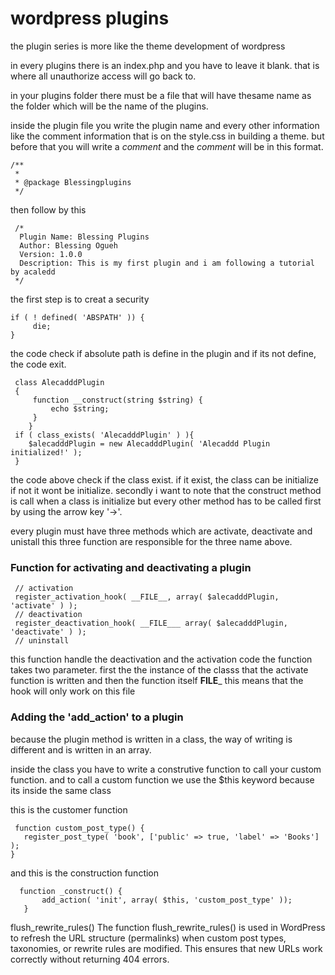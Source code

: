 # wordpress plugins

the plugin series is more like the theme development of wordpress

in every plugins there is an index.php and you have to leave it blank. that is where all unauthorize access will go back to.

in your plugins folder there must be a file that will have thesame name as the folder which will be the name of the plugins.

inside the plugin file you write the plugin name and every other information like the comment information that is on the style.css in building a theme. but before that you will write a *comment* and the *comment* will be in this format.
```
/**
 * 
 * @package Blessingplugins
 */
```
then follow by this
```
 /* 
  Plugin Name: Blessing Plugins
  Author: Blessing Ogueh
  Version: 1.0.0
  Description: This is my first plugin and i am following a tutorial by acaledd
 */
```

the first step is to creat a security
```
if ( ! defined( 'ABSPATH' )) {
     die;
}
```
the code check if absolute path is define in the plugin and if its not define, the code exit.

```
 class AlecadddPlugin
 {
     function __construct(string $string) {
         echo $string;
     }
    }
 if ( class_exists( 'AlecadddPlugin' ) ){
    $alecadddPlugin = new AlecadddPlugin( 'Alecaddd Plugin initialized!' );
 }

```
the code above check if the class exist. if it exist, the class can be initialize if not it wont be initialize.
secondly i want to note that the construct method is call when a class is initialize but every other method has to be called first by using the arrow key
'->'.

every plugin must have three methods which are activate, deactivate and unistall
this three function are responsible for the three name above.
### Function for activating and deactivating a plugin
```
 // activation
 register_activation_hook( __FILE__, array( $alecadddPlugin, 'activate' ) );
 // deactivation
 register_deactivation_hook( __FILE___ array( $alecadddPlugin, 'deactivate' ) );
 // uninstall
 ```
 this function handle the deactivation and the activation code
 the function takes two parameter. first the the instance of the classs that the activate function is written and then the function itself
 __FILE___ this means that the hook will only work on this file
 
 ### Adding the 'add_action' to a plugin
 because the plugin method is written in a class, the way of writing is different
 and is written in an array.

 inside the class you have to write a construtive function to call your custom function.
 and to call a custom function we use the $this keyword because its inside the same class

 this is the customer function
 ```
  function custom_post_type() {
    register_post_type( 'book', ['public' => true, 'label' => 'Books'] );
}
 ```
 and this is the construction function
 ```
   function _construct() {
        add_action( 'init', array( $this, 'custom_post_type' ));
    }
 ```

flush_rewrite_rules() 
The function flush_rewrite_rules() is used in WordPress to refresh the URL structure (permalinks) when custom post types, taxonomies, or rewrite rules are modified. This ensures that new URLs work correctly without returning 404 errors.